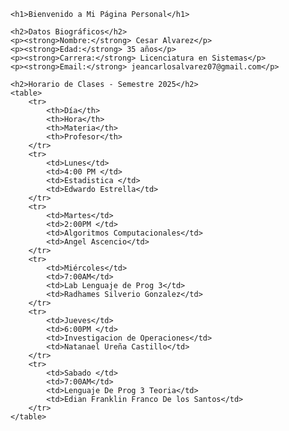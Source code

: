 <!DOCTYPE html>
<html lang="es">
<head>
    <meta charset="UTF-8">
    <meta name="viewport" content="width=device-width, initial-scale=1.0">
    <title>Mi Página Personal</title>
</head>
<body>

    <h1>Bienvenido a Mi Página Personal</h1>

    <h2>Datos Biográficos</h2>
    <p><strong>Nombre:</strong> Cesar Alvarez</p>
    <p><strong>Edad:</strong> 35 años</p>
    <p><strong>Carrera:</strong> Licenciatura en Sistemas</p>
    <p><strong>Email:</strong> jeancarlosalvarez07@gmail.com</p>

    <h2>Horario de Clases - Semestre 2025</h2>
    <table>
        <tr>
            <th>Día</th>
            <th>Hora</th>
            <th>Materia</th>
            <th>Profesor</th>
        </tr>
        <tr>
            <td>Lunes</td>
            <td>4:00 PM </td>
            <td>Estadistica </td>
            <td>Edwardo Estrella</td>
        </tr>
        <tr>
            <td>Martes</td>
            <td>2:00PM </td>
            <td>Algoritmos Computacionales</td>
            <td>Angel Ascencio</td>
        </tr>
        <tr>
            <td>Miércoles</td>
            <td>7:00AM</td>
            <td>Lab Lenguaje de Prog 3</td>
            <td>Radhames Silverio Gonzalez</td>
        </tr>
        <tr>
            <td>Jueves</td>
            <td>6:00PM </td>
            <td>Investigacion de Operaciones</td>
            <td>Natanael Ureña Castillo</td>
        </tr>
        <tr>
            <td>Sabado </td>
            <td>7:00AM</td>
            <td>Lenguaje De Prog 3 Teoria</td>
            <td>Edian Franklin Franco De los Santos</td>
        </tr>
    </table>

</body>
</html>

